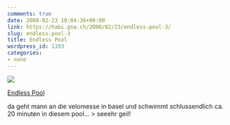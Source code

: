 ```yaml
---
comments: true
date: 2008-02-23 18:04:36+00:00
link: https://habi.gna.ch/2008/02/23/endless-pool-3/
slug: endless-pool-3
title: Endless Pool
wordpress_id: 1193
categories:
- none
---
```



 [![](https://static.flickr.com/3087/2285232853_6ef27d8d63_m.jpg)](https://www.flickr.com/photos/habi/2285232853/)
   

 
  [Endless Pool](https://www.flickr.com/photos/habi/2285232853/)
    

 



da geht mann an die velomesse in basel und schwimmt schlussendlich ca. 20 minuten in diesem pool... > seeehr geil!
  

